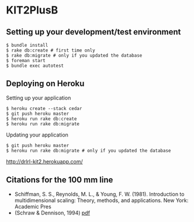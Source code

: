 KIT2PlusB
=========

## Setting up your development/test environment

```
$ bundle install
$ rake db:create # first time only
$ rake db:migrate # only if you updated the database
$ foreman start
$ bundle exec autotest
```

## Deploying on Heroku

Setting up your application
```
$ heroku create --stack cedar
$ git push heroku master
$ heroku run rake db:create
$ heroku run rake db:migrate
```

Updating your application
```
$ git push heroku master
$ heroku run rake db:migrate # only if you updated the database
```

http://drlrl-kit2.herokuapp.com/

## Citations for the 100 mm line
- Schiffman, S. S., Reynolds, M. L., & Young, F. W. (1981). Introduction to multidimensional scaling: Theory, methods, and applications. New York: Academic Pres
- (Schraw & Dennison, 1994) [pdf](http://wiki.biologyscholars.org/@api/deki/files/99/=Schraw1994.pdf)